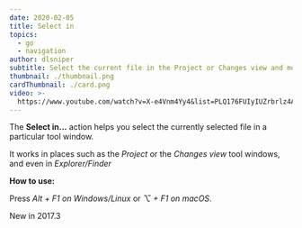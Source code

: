 ```yaml
---
date: 2020-02-05
title: Select in
topics:
  - go
  - navigation
author: dlsniper
subtitle: Select the current file in the Project or Changes view and more
thumbnail: ./thumbnail.png
cardThumbnail: ./card.png
video: >-
  https://www.youtube.com/watch?v=X-e4Vnm4Yy4&list=PLQ176FUIyIUZrbrlz4AY1V8VzBJKZyVlW&index=155
---
```


The **Select in...** action helps you select the currently selected file in a particular tool window.

It works in places such as the _Project_ or the _Changes view_ tool windows, and even in _Explorer/Finder_

**How to use:**

Press _Alt + F1 on Windows/Linux_ or _⌥ + F1 on macOS_.

<span class="tag is-rounded">New in 2017.3</span>
